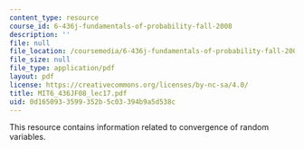 ```yaml
---
content_type: resource
course_id: 6-436j-fundamentals-of-probability-fall-2008
description: ''
file: null
file_location: /coursemedia/6-436j-fundamentals-of-probability-fall-2008/0d1650933599352b5c03394b9a5d538c_MIT6_436JF08_lec17.pdf
file_size: null
file_type: application/pdf
layout: pdf
license: https://creativecommons.org/licenses/by-nc-sa/4.0/
title: MIT6_436JF08_lec17.pdf
uid: 0d165093-3599-352b-5c03-394b9a5d538c
---
```

This resource contains information related to convergence of random variables.